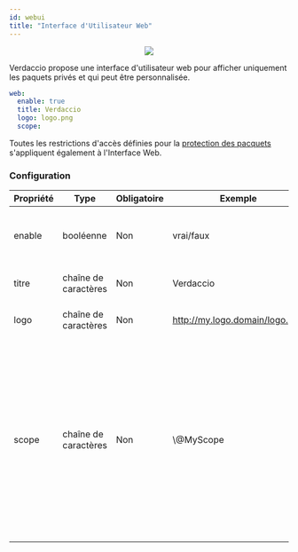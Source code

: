 ```yaml
---
id: webui
title: "Interface d'Utilisateur Web"
---
```



<p align="center"><img src="https://github.com/verdaccio/verdaccio/blob/master/assets/gif/verdaccio_big_30.gif?raw=true"></p>

Verdaccio propose une interface d'utilisateur web pour afficher uniquement les paquets privés et qui peut être personnalisée.

```yaml
web:
  enable: true
  title: Verdaccio
  logo: logo.png
  scope:
```

Toutes les restrictions d'accès définies pour la [protection des pacquets](protect-your-dependencies.md) s'appliquent également à l'Interface Web.

### Configuration

| Propriété | Type                 | Obligatoire | Exemple                        | Soutien | Description                                                                                                                                                          |
| --------- | -------------------- | ----------- | ------------------------------ | ------- | -------------------------------------------------------------------------------------------------------------------------------------------------------------------- |
| enable    | booléenne            | Non         | vrai/faux                      | tous    | permettre l’affichage de l’interface web                                                                                                                             |
| titre     | chaîne de caractères | Non         | Verdaccio                      | tous    | Description du titre HTML                                                                                                                                            |
| logo      | chaîne de caractères | Non         | http://my.logo.domain/logo.png | tous    | un URI où se trouve le logo                                                                                                                                          |
| scope     | chaîne de caractères | Non         | \\@MyScope                   | tous    | Si vous utilisez ce registre pour un modul spécifique, définissez le dans l'en-tête des instructions de l'interface Web de l'utilisateur (note: escape @ with \\@) |